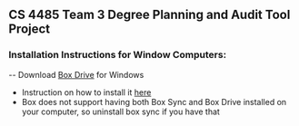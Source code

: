 ## CS 4485 Team 3 Degree Planning and Audit Tool Project 

### Installation Instructions for Window Computers:
-- Download [Box Drive](https://www.box.com/resources/downloads) for Windows
- Instruction on how to install it [here](https://support.box.com/hc/en-us/articles/360043697474-Installing-and-Updating-Box-Drive)
- Box does not support having both Box Sync and Box Drive installed on your computer, so uninstall box sync if you have that

